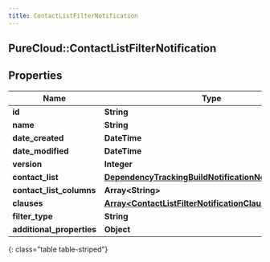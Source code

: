 ```yaml
---
title: ContactListFilterNotification
---
```

## PureCloud::ContactListFilterNotification

## Properties

|Name | Type | Description | Notes|
|------------ | ------------- | ------------- | -------------|
| **id** | **String** |  | [optional] |
| **name** | **String** |  | [optional] |
| **date_created** | **DateTime** |  | [optional] |
| **date_modified** | **DateTime** |  | [optional] |
| **version** | **Integer** |  | [optional] |
| **contact_list** | [**DependencyTrackingBuildNotificationNotificationUser**](DependencyTrackingBuildNotificationNotificationUser.html) |  | [optional] |
| **contact_list_columns** | **Array&lt;String&gt;** |  | [optional] |
| **clauses** | [**Array&lt;ContactListFilterNotificationClauses&gt;**](ContactListFilterNotificationClauses.html) |  | [optional] |
| **filter_type** | **String** |  | [optional] |
| **additional_properties** | **Object** |  | [optional] |
{: class="table table-striped"}


